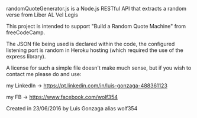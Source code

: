 

randomQuoteGenerator.js is a Node.js RESTful API that extracts a random verse from Liber AL Vel Legis

This project is intended to support "Build a Random Quote Machine" from freeCodeCamp.

The JSON file being used is declared within the code, the configured listening port is random in Heroku hosting (which required the use of the express library).

A license for such a simple file doesn't make much sense, but if you wish to contact me please do and use:

my LinkedIn -> https://pt.linkedin.com/in/luis-gonzaga-488361123

my FB -> https://www.facebook.com/wolf354

Created in 23/06/2016 by Luis Gonzaga alias wolf354
